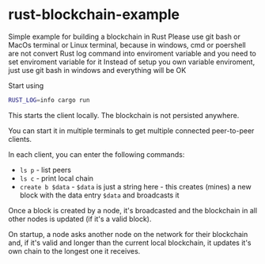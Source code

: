 # rust-blockchain-example

Simple example for building a blockchain in Rust
Please use git bash or MacOs terminal or Linux terminal, because in windows, cmd or poershell are not convert Rust log command into enviroment variable and you need to set enviroment variable for it
Instead of setup you own variable enviroment, just use git bash in windows and everything will be OK

Start using

```bash
RUST_LOG=info cargo run
```

This starts the client locally. The blockchain is not persisted anywhere.

You can start it in multiple terminals to get multiple connected peer-to-peer clients.

In each client, you can enter the following commands:

* `ls p` - list peers
* `ls c` - print local chain
* `create b $data` - `$data` is just a string here - this creates (mines) a new block with the data entry `$data` and broadcasts it

Once a block is created by a node, it's broadcasted and the blockchain in all other nodes is updated (if it's a valid block).

On startup, a node asks another node on the network for their blockchain and, if it's valid and longer than the current local blockchain, it updates it's own chain to the longest one it receives.
